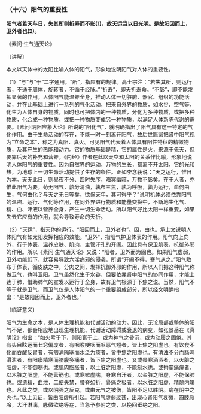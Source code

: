 ### （十六）阳气的重要性

**阳气者若天与日，失其所则折寿而不彰(1)，故天运当以日光明。是故阳因而上，卫外者也(2)。**

《素问·生气通天论》

〔讲解〕

本文以天体中的太阳比喻人体的阳气，形象地说明阳气对人体的重要性。

（1）“与”与“于”二字通用。“所”，指应有的规律。高士宗注：“若失其所，则运行者，不通于周体，旋转者，不循于经脉。”“折寿”，即夭折寿命。“不彰”，即不能发挥显著的作用。人体阳气能温养全身，推动人体一切脏腑、器官、组织的功能活动，并在此基础上进行一系列的气化活动，把来自外界的物质，如水谷、空气等，化生为人体自身的物质，同时也可把体内的一种物质，分化为多种物质，或把多种物质，化合成一种物质，或把一种物质变成另一种物质，以满足人体新陈代谢的需要。《素问·阴阳应象大论》所说的“阳化气”，就明确指出了阳气具有这一特定的气化作用。由于生命活动的存在，不能一时一刻离开阳气，故后世医家把肾中阳气视为“立命之本”，称之为真阳、真火。可见阳气代表着人体具有阳性特征的精微物质，及其产生的热能和动力。它的物质基础是精，它的属性是火，来源于先天，但要靠后天的补充和营养。《内经》作者在此以天空和太阳的关系作比喻，形象地说明人体阳气的重要性。因为自然界的运动，万物的生长，都离不开太阳，它的光和热，为地球上一切生命活动提供了生存的条件。正如李念莪说：“天之运行，惟日为本。天无此日，则昼夜不分、四时失序，晦冥幽暗，万物不彰矣。在于人者，亦惟此阳气为要。苟无阳气，孰分清浊，孰布三焦，孰为呼吸，孰为运行，血何由生，气何由化？与天之无日等矣，欲保天年，其可得乎？”说明机体必须依靠阳气的温煦、运行、气化等作用，在同外界进行物质和能量交换中，不断地生化气、精、血、津液以营养全身，产生一切生命活动。所以阳气好比太阳一样重要，如果失去它应有的作用，就会导致寿命的夭折。

（2）“天运”，指天体的运行。“阳因而上，卫外者也”。因，由也。承上文说明人体阳气有如太阳发挥相应的效能。“卫外”，指阳气护卫体表的作用。阳气向上向外，行于体表，温养皮肤、肌肉，主管汗孔的开阖。因此具有保卫肌表，抗御外邪的作用。所以《素问·生气通天论》又说：“阳者，卫外而为固也。如果阳气虚弱，卫外功能低下，就容易导致六淫病邪的侵袭，所谓“开阖不得，寒气从之。”阳气敷布于体表，循皮肤之中，分肉之间，发挥抗御外邪的作用，所以人们把这种阳气称做卫气，也叫卫阳。卫气虽然化生于水谷，但要依靠肾中阳气的协同作用，才能上达于肺，借助肺气的宣发以运行于全身，故有卫气根源于下焦之说。当然，阳气不等于就是卫气，而卫气仅是人体阳气的一个重要组成部分，所以经文明确指出：“是故阳因而上，卫外者也。”

〔临证意义〕

阳气为生命之本，是人体生理机能和代谢活动的动力。因此，无论局部或整体的阳气不足，都会相应地出现生理机能、代谢活动障碍或衰退的病变，如张景岳在《真阴论》指出：“如火亏于下，则阳衰于上，或为神气之昏沉，或为动履之困倦。其有头目眩运而七窍偏废者，有咽喉哽咽而呕恶气短者，皆上焦之阳虚也。有饮食不化而吞酸反胃者，有痞满隔塞而水泛为痰者，皆中焦之阳虚也。有清浊不分而肠鸣滑泄者，有阳痿精寒而脐腹多痛者，皆下焦之阳虚也。又或畏寒洒洒者，以火脏之阳虚，不能御寒也。或肌肉膨胀者，以土脏之阳虚，不能制水也。或拘挛痛痹者，以木脏之阳虚，不能营筋也。或寒嗽虚喘，身寒自汗者，以金脏之阳虚，不能保肺也。或遗精，血泄，二便失禁，腰脊如折，骨痛之极者，以水脏之阳虚，精髓内竭也。凡此之类，或以阴强之反克，或由元气之被伤，皆阳不足以胜阴。病在阴中之火也。”以上见证，皆由阳虚所引起。若阳气虚弱过甚，出现心肾阳气衰微，四肢厥冷，大汗淋漓，脉微欲绝等症，当急予参附之类，以挽回垂绝之阳。
